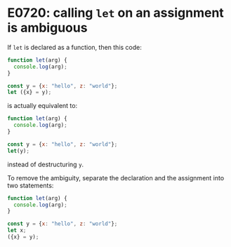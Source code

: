 # E0720: calling `let` on an assignment is ambiguous

If `let` is declared as a function, then this code:

```javascript
function let(arg) {
  console.log(arg);
}

const y = {x: "hello", z: "world"};
let ({x} = y);
```

is actually equivalent to:

```javascript
function let(arg) {
  console.log(arg);
}

const y = {x: "hello", z: "world"};
let(y);
```

instead of destructuring `y`.

To remove the ambiguity, separate the declaration and the assignment into two
statements:

```javascript
function let(arg) {
  console.log(arg);
}

const y = {x: "hello", z: "world"};
let x;
({x} = y);

```
